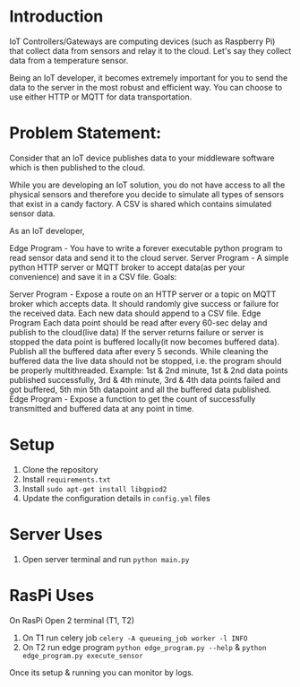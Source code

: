 # Introduction

IoT Controllers/Gateways are computing devices (such as Raspberry Pi)  that collect data from sensors and relay it to the cloud. Let's say they collect data from a temperature sensor.

Being an IoT developer, it becomes extremely important for you to send the data to the server in the most robust and efficient way. You can choose to use either HTTP or MQTT for data transportation.

# Problem Statement:

Consider that an IoT device publishes data to your middleware software which is then published to the cloud.


While you are developing an IoT solution, you do not have access to all the physical sensors and therefore you decide to simulate all types of sensors that exist in a candy factory. A CSV is shared which contains simulated sensor data.

As an IoT developer, 

Edge Program - You have to write a forever executable python program to read sensor data and send it to the cloud server.
Server Program - A simple python HTTP server or MQTT broker to accept data(as per your convenience) and save it in a CSV file.
Goals:

Server Program - Expose a route on an HTTP server or a topic on MQTT broker which accepts data. It should randomly give success or failure for the received data. Each new data should append to a CSV file.
Edge Program
Each data point should be read after every 60-sec delay and publish to the cloud(live data)
If the server returns failure or server is stopped the data point is buffered locally(it now becomes buffered data). 
Publish all the buffered data after every 5 seconds. While cleaning the buffered data the live data should not be stopped, i.e. the program should be properly multithreaded.
Example: 1st & 2nd minute, 1st & 2nd data points published successfully, 3rd & 4th minute, 3rd & 4th data points failed and got buffered, 5th min 5th datapoint and all the buffered data published.
Edge Program - Expose a function to get the count of successfully transmitted and buffered data at any point in time.


# Setup
1. Clone the repository
2. Install `requirements.txt`
3. Install `sudo apt-get install libgpiod2`
4. Update the configuration details in `config.yml` files

# Server Uses
1. Open server terminal and run `python main.py`

# RasPi Uses
On RasPi Open 2 terminal (T1, T2)
   1. On T1 run celery job `celery -A queueing_job worker -l INFO`
   2. On T2 run edge program `python edge_program.py --help` & `python edge_program.py execute_sensor`

Once its setup & running you can monitor by logs.
